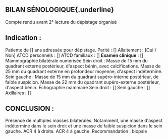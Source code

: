 ## BILAN SÉNOLOGIQUE{.underline}
Compte rendu avant 2ᵉ lecture du dépistage organisé

## Indication :
Patiente de [] ans adressée pour dépistage.
Parité : []
Allaitement : [Oui / Non]
ATCD personnels : []
ATCD familiaux : []
**Examen clinique** : []
Mammographie bilatérale numérisée
Sein droit :
Masse de 15 mm du quadrant externe postérieur, d'aspect bénin, avec calcifications.
Masse de 25 mm du quadrant externe en profondeur moyenne, d'aspect indéterminé.
Sein gauche :
Masse de 15 mm du quadrant supéro-interne postérieur, de faible suspicion.
Masse de 22 mm du quadrant supéro-externe postérieur, d'aspect bénin.
Échographie mammaire
Sein droit :
[]
Sein gauche :
[]
Axillaires : []

## CONCLUSION :
Présence de multiples masses bilatérales. Notamment, une masse d'aspect indéterminé dans le sein droit et une masse de faible suspicion dans le sein gauche.
ACR 4 à droite.
ACR 4 à gauche.
Recommandation : biopsie